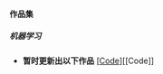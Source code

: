 #### 作品集

##### 机器学习

- <strong>暂时更新出以下作品</strong> [[Code]](https://github.com/4171luo/machine_learning)[[Code]]


